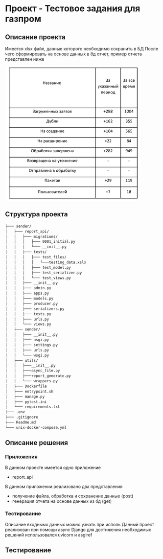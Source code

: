 # Проект - Тестовое задания для газпром

## Описание проекта
Имеется xlsx файл, данные которого необходимо сохранить в БД
После чего сформировать на основе данных в бд отчет, пример отчета представлен ниже

![App Screenshot](./documentation_data/report_content.png)  

## Структура проекта
```bash
├─── sender/
│   ├─── report_api/
│   │   ├─── migrations/
│   │   │   ├─── 0001_initial.py
│   │   │   └─── __init__.py
│   │   ├─── tests/
│   │   │   ├─── test_files/
│   │   │   │   └───testing_data.xslx
│   │   │   ├─── test_model.py
│   │   │   ├─── test_serializer.py
│   │   │   └─── test_views.py
│   │   ├─── __init__.py
│   │   ├─── admin.py
│   │   ├─── apps.py
│   │   ├─── models.py
│   │   ├─── producer.py
│   │   ├─── serializers.py
│   │   ├─── tests.py
│   │   ├─── urls.py
│   │   └─── views.py
│   ├─── sender/
│   │   ├─── __init__.py
│   │   ├─── asgi.py
│   │   ├─── settings.py
│   │   ├─── urls.py
│   │   └─── wsgi.py
│   ├─── utils/
│   │   ├───__init__.py
│   │   ├───async_file.py
│   │   ├───report_generate.py
│   │   └─── wrappers.py
│   ├─── Dockerfile
│   ├─── entrypoint.sh
│   ├─── manage.py
│   ├─── pytest.ini
│   └─── requirements.txt
├─── .env
├─── .gitignore
├─── Readme.md
└─── unix-docker-compose.yml
```

## Описание решения
### Приложения
В данном проекте имеется одно приложение
- report_api

В данном приложении реализовано два представления
- получение файла, обработка и сохранение данные (post)
- генерация отчета на основе данных из бд (get)

### Тестирование


Описание входныых данных можно узнать при исполь
Данный проект реализован при помощи async Django для достижения необходимых решений использовался uvicorn и asgiref


## Тестирование


